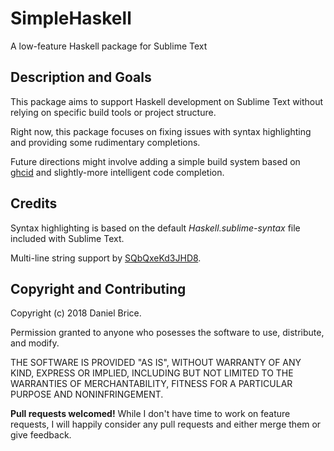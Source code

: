 # SimpleHaskell

A low-feature Haskell package for Sublime Text

## Description and Goals

This package aims to support Haskell development on Sublime Text without relying on specific build tools or project structure.

Right now, this package focuses on fixing issues with syntax highlighting and providing some rudimentary completions.

Future directions might involve adding a simple build system based on [ghcid](https://github.com/ndmitchell/ghcid) and slightly-more intelligent code completion.

## Credits

Syntax highlighting is based on the default _Haskell.sublime-syntax_ file included with Sublime Text.

Multi-line string support by [SQbQxeKd3JHD8](https://github.com/SublimeHaskell/SublimeHaskell/pull/422).

## Copyright and Contributing

Copyright (c) 2018 Daniel Brice.

Permission granted to anyone who posesses the software to use, distribute, and modify.

THE SOFTWARE IS PROVIDED "AS IS", WITHOUT WARRANTY OF ANY KIND, EXPRESS OR IMPLIED, INCLUDING BUT NOT LIMITED TO THE WARRANTIES OF MERCHANTABILITY, FITNESS FOR A PARTICULAR PURPOSE AND NONINFRINGEMENT.

**Pull requests welcomed!** While I don't have time to work on feature requests, I will happily consider any pull requests and either merge them or give feedback.
